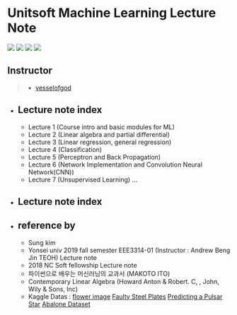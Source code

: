# Unitsoft Machine Learning Lecture Note
<img src="https://img.shields.io/badge/Dataset Type -(Csv,Img)-orange.svg" /> <img src=https://img.shields.io/github/commit-activity/w/vesselofgod/Machine_Learning_Lecture.svg /> <img src=https://img.shields.io/github/repo-size/vesselofgod/Machine_Learning_Lecture.svg /> 
<img src=https://img.shields.io/maintenance/Yes/2020.svg />

## Instructor
> * [vesselofgod](https://github.com/vesselofgod)

* ## Lecture note index
  * Lecture 1 (Course intro and basic modules for ML)
  * Lecture 2 (Linear algebra and partial differential)
  * Lecture 3 (Linear regression, general regression)
  * Lecture 4 (Classification)
  * Lecture 5 (Perceptron and Back Propagation)
  * Lecture 6 (Network Implementation and Convolution Neural Network(CNN))
  * Lecture 7 (Unsupervised Learning)
  ...
* ## Lecture note index

* ## reference by
  * Sung kim
  * Yonsei univ 2019 fall semester EEE3314-01 (Instructor : Andrew Beng Jin TEOH) Lecture note
  * 2018 NC Soft fellowship Lecture note
  * 파이썬으로 배우는 머신러닝의 교과서 (MAKOTO ITO)
  * Contemporary Linear Algebra (Howard Anton & Robert. C, , John, Wily & Sons, Inc)
  * Kaggle Datas : [flower image](https://www.kaggle.com/alxmamaev/flowers-recognition)   [Faulty Steel Plates](https://www.kaggle.com/uciml/faulty-steel-plates)   [Predicting a Pulsar Star](https://www.kaggle.com/pavanraj159/predicting-a-pulsar-star)   [Abalone Dataset](https://www.kaggle.com/rodolfomendes/abalone-dataset/data)
  
